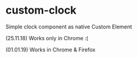 # custom-clock

Simple clock component as native Custom Element

(25.11.18) Works only in Chrome :(

(01.01.19) Works in Chrome & Firefox
